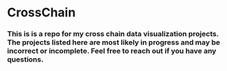 # CrossChain
### This is is a repo for my cross chain data visualization projects. The projects listed here are most likely in progress and may be incorrect or incomplete. Feel free to reach out if you have any questions. 

